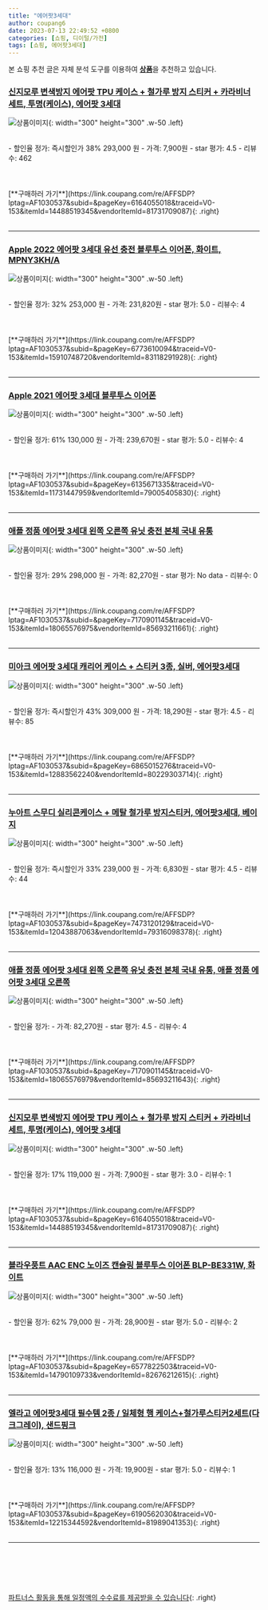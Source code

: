 ```yaml
---
title: "에어팟3세대"
author: coupang6
date: 2023-07-13 22:49:52 +0800
categories: [쇼핑, 디이털/가전]
tags: [쇼핑, 에어팟3세대]
---
```


본 쇼핑 추천 글은 자체 분석 도구를 이용하여 [**상품**](https://link.coupang.com/a/bao1ui)을 추천하고 있습니다.

### [신지모루 변색방지 에어팟 TPU 케이스 + 철가루 방지 스티커 + 카라비너 세트, 투명(케이스), 에어팟 3세대](https://link.coupang.com/re/AFFSDP?lptag=AF1030537&subid=&pageKey=6164055018&traceid=V0-153&itemId=14488519345&vendorItemId=81731709087)

![상품이미지](https://thumbnail7.coupangcdn.com/thumbnails/remote/230x230ex/image/retail/images/690116200992059-643f7999-50b3-4fec-9c48-40920d6eab37.jpg){: width="300" height="300" .w-50 .left}


<br>
- 할인율 정가: 즉시할인가 38%  293,000   원
- 가격: 7,900원
- star 평가: 4.5
- 리뷰수: 462
<br>
<br>
<br>
<br>
[**구매하러 가기**](https://link.coupang.com/re/AFFSDP?lptag=AF1030537&subid=&pageKey=6164055018&traceid=V0-153&itemId=14488519345&vendorItemId=81731709087){: .right}
<br>
<br>

---

### [Apple 2022 에어팟 3세대 유선 충전 블루투스 이어폰, 화이트, MPNY3KH/A](https://link.coupang.com/re/AFFSDP?lptag=AF1030537&subid=&pageKey=6773610094&traceid=V0-153&itemId=15910748720&vendorItemId=83118291928)

![상품이미지](https://thumbnail8.coupangcdn.com/thumbnails/remote/230x230ex/image/retail/images/2022/09/14/11/5/e3e0c8d4-e9f1-4610-b533-48c0cf051afd.jpg){: width="300" height="300" .w-50 .left}


<br>
- 할인율 정가: 32%  253,000   원
- 가격: 231,820원
- star 평가: 5.0
- 리뷰수: 4
<br>
<br>
<br>
<br>
[**구매하러 가기**](https://link.coupang.com/re/AFFSDP?lptag=AF1030537&subid=&pageKey=6773610094&traceid=V0-153&itemId=15910748720&vendorItemId=83118291928){: .right}
<br>
<br>

---

### [Apple 2021 에어팟 3세대 블루투스 이어폰](https://link.coupang.com/re/AFFSDP?lptag=AF1030537&subid=&pageKey=6135671335&traceid=V0-153&itemId=11731447959&vendorItemId=79005405830)

![상품이미지](https://thumbnail7.coupangcdn.com/thumbnails/remote/230x230ex/image/retail/images/7093037451552247-2a67e10a-1d1c-43fa-b170-36000eebcd6f.jpg){: width="300" height="300" .w-50 .left}


<br>
- 할인율 정가: 61%  130,000   원
- 가격: 239,670원
- star 평가: 5.0
- 리뷰수: 4
<br>
<br>
<br>
<br>
[**구매하러 가기**](https://link.coupang.com/re/AFFSDP?lptag=AF1030537&subid=&pageKey=6135671335&traceid=V0-153&itemId=11731447959&vendorItemId=79005405830){: .right}
<br>
<br>

---

### [애플 정품 에어팟 3세대 왼쪽 오른쪽 유닛 충전 본체 국내 유통](https://link.coupang.com/re/AFFSDP?lptag=AF1030537&subid=&pageKey=7170901145&traceid=V0-153&itemId=18065576975&vendorItemId=85693211661)

![상품이미지](https://thumbnail7.coupangcdn.com/thumbnails/remote/230x230ex/image/vendor_inventory/e7b6/bcb38372e570ed4b0e36d31dd2a0bebecfcf0eb04348df066574eab4a64b.JPG){: width="300" height="300" .w-50 .left}


<br>
- 할인율 정가: 29%  298,000   원
- 가격: 82,270원
- star 평가: No data
- 리뷰수: 0
<br>
<br>
<br>
<br>
[**구매하러 가기**](https://link.coupang.com/re/AFFSDP?lptag=AF1030537&subid=&pageKey=7170901145&traceid=V0-153&itemId=18065576975&vendorItemId=85693211661){: .right}
<br>
<br>

---

### [미아크 에어팟 3세대 캐리어 케이스 + 스티커 3종, 실버, 에어팟3세대](https://link.coupang.com/re/AFFSDP?lptag=AF1030537&subid=&pageKey=6865015276&traceid=V0-153&itemId=12883562240&vendorItemId=80229303714)

![상품이미지](https://thumbnail6.coupangcdn.com/thumbnails/remote/230x230ex/image/retail/images/2255661681943362-13e8362e-8817-4b52-a351-a1bcbb60fbe2.jpg){: width="300" height="300" .w-50 .left}


<br>
- 할인율 정가: 즉시할인가 43%  309,000   원
- 가격: 18,290원
- star 평가: 4.5
- 리뷰수: 85
<br>
<br>
<br>
<br>
[**구매하러 가기**](https://link.coupang.com/re/AFFSDP?lptag=AF1030537&subid=&pageKey=6865015276&traceid=V0-153&itemId=12883562240&vendorItemId=80229303714){: .right}
<br>
<br>

---

### [누아트 스무디 실리콘케이스 + 메탈 철가루 방지스티커, 에어팟3세대, 베이지](https://link.coupang.com/re/AFFSDP?lptag=AF1030537&subid=&pageKey=7473120129&traceid=V0-153&itemId=12043887063&vendorItemId=79316098378)

![상품이미지](https://thumbnail10.coupangcdn.com/thumbnails/remote/230x230ex/image/retail/images/7728379000361155-3ef03e05-4f82-406a-a766-10ac1c4114de.jpg){: width="300" height="300" .w-50 .left}


<br>
- 할인율 정가: 즉시할인가 33%  239,000   원
- 가격: 6,830원
- star 평가: 4.5
- 리뷰수: 44
<br>
<br>
<br>
<br>
[**구매하러 가기**](https://link.coupang.com/re/AFFSDP?lptag=AF1030537&subid=&pageKey=7473120129&traceid=V0-153&itemId=12043887063&vendorItemId=79316098378){: .right}
<br>
<br>

---

### [애플 정품 에어팟 3세대 왼쪽 오른쪽 유닛 충전 본체 국내 유통, 애플 정품 에어팟 3세대 오른쪽](https://link.coupang.com/re/AFFSDP?lptag=AF1030537&subid=&pageKey=7170901145&traceid=V0-153&itemId=18065576979&vendorItemId=85693211643)

![상품이미지](https://thumbnail7.coupangcdn.com/thumbnails/remote/230x230ex/image/vendor_inventory/e7b6/bcb38372e570ed4b0e36d31dd2a0bebecfcf0eb04348df066574eab4a64b.JPG){: width="300" height="300" .w-50 .left}


<br>
- 할인율 정가: 
- 가격: 82,270원
- star 평가: 4.5
- 리뷰수: 4
<br>
<br>
<br>
<br>
[**구매하러 가기**](https://link.coupang.com/re/AFFSDP?lptag=AF1030537&subid=&pageKey=7170901145&traceid=V0-153&itemId=18065576979&vendorItemId=85693211643){: .right}
<br>
<br>

---

### [신지모루 변색방지 에어팟 TPU 케이스 + 철가루 방지 스티커 + 카라비너 세트, 투명(케이스), 에어팟 3세대](https://link.coupang.com/re/AFFSDP?lptag=AF1030537&subid=&pageKey=6164055018&traceid=V0-153&itemId=14488519345&vendorItemId=81731709087)

![상품이미지](https://thumbnail7.coupangcdn.com/thumbnails/remote/230x230ex/image/retail/images/690116200992059-643f7999-50b3-4fec-9c48-40920d6eab37.jpg){: width="300" height="300" .w-50 .left}


<br>
- 할인율 정가: 17%  119,000   원
- 가격: 7,900원
- star 평가: 3.0
- 리뷰수: 1
<br>
<br>
<br>
<br>
[**구매하러 가기**](https://link.coupang.com/re/AFFSDP?lptag=AF1030537&subid=&pageKey=6164055018&traceid=V0-153&itemId=14488519345&vendorItemId=81731709087){: .right}
<br>
<br>

---

### [블라우풍트 AAC ENC 노이즈 캔슬링 블루투스 이어폰 BLP-BE331W, 화이트](https://link.coupang.com/re/AFFSDP?lptag=AF1030537&subid=&pageKey=6577822503&traceid=V0-153&itemId=14790109733&vendorItemId=82676212615)

![상품이미지](https://thumbnail7.coupangcdn.com/thumbnails/remote/230x230ex/image/vendor_inventory/00a6/54c86d39dd4149a276455d8e0524d7fb5c89bb63d49632b53a81704698ec.jpg){: width="300" height="300" .w-50 .left}


<br>
- 할인율 정가: 62%  79,000   원
- 가격: 28,900원
- star 평가: 5.0
- 리뷰수: 2
<br>
<br>
<br>
<br>
[**구매하러 가기**](https://link.coupang.com/re/AFFSDP?lptag=AF1030537&subid=&pageKey=6577822503&traceid=V0-153&itemId=14790109733&vendorItemId=82676212615){: .right}
<br>
<br>

---

### [엘라고 에어팟3세대 필수템 2종 / 일체형 행 케이스+철가루스티커2세트(다크그레이), 샌드핑크](https://link.coupang.com/re/AFFSDP?lptag=AF1030537&subid=&pageKey=6190562030&traceid=V0-153&itemId=12215344592&vendorItemId=81989041353)

![상품이미지](https://thumbnail9.coupangcdn.com/thumbnails/remote/230x230ex/image/vendor_inventory/20a7/3f919cb2c691ef84d34393e685f4dd2389667f73366f5a3bc09d64d3957f.jpg){: width="300" height="300" .w-50 .left}


<br>
- 할인율 정가: 13%  116,000   원
- 가격: 19,900원
- star 평가: 5.0
- 리뷰수: 1
<br>
<br>
<br>
<br>
[**구매하러 가기**](https://link.coupang.com/re/AFFSDP?lptag=AF1030537&subid=&pageKey=6190562030&traceid=V0-153&itemId=12215344592&vendorItemId=81989041353){: .right}
<br>
<br>

---
<br><br><br><br><br> [파트너스 활동을 통해 일정액의 수수료를 제공받을 수 있습니다](https://link.coupang.com/a/bao1ui){: .right}